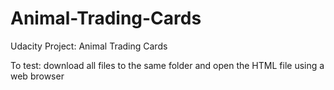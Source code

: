 # Animal-Trading-Cards
Udacity Project: Animal Trading Cards

To test: download all files to the same folder and open the HTML file using a web browser
